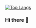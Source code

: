

[![Top Langs](https://github-readme-stats.vercel.app/api/top-langs/?username=ancyar8515@ynu.ac.kr&langs_count=8)](https://github.com/anycar8515@ynu.ac.kr/github-readme-stats)

### Hi there 👋

<!--
**Capoomaru/Capoomaru** is a ✨ _special_ ✨ repository because its `README.md` (this file) appears on your GitHub profile.

Here are some ideas to get you started:

- 🔭 I’m currently working on ...
- 🌱 I’m currently learning ...
- 👯 I’m looking to collaborate on ...
- 🤔 I’m looking for help with ...
- 💬 Ask me about ...
- 📫 How to reach me: ...
- 😄 Pronouns: ...
- ⚡ Fun fact: ...
-->
